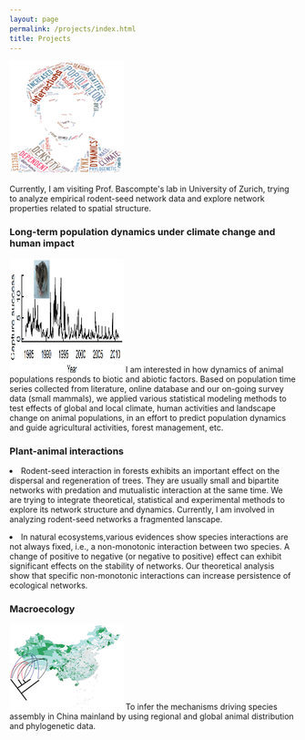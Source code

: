 ```yaml
---
layout: page
permalink: /projects/index.html
title: Projects
---
```

<img src="/images/academic_cloud.png" style="float:up" width="200" height="200">
<p>Currently, I am visiting Prof. Bascompte's lab in University of Zurich, trying to analyze empirical rodent-seed network data and explore network properties related to spatial structure.</p>

<h3>Long-term population dynamics under climate change and human impact</h3>
<img src="/images/hamster.png" class="clearfix" width="200" height="200">
I am interested in how dynamics of animal populations responds to biotic and abiotic factors. Based on population time series collected from literature, online database and our on-going survey data (small mammals), we applied various statistical modeling methods to test effects of global and local climate, human activities and landscape change on animal populations, in an effort to predict population dynamics and guide agricultural activities, forest management, etc.

<h3>Plant-animal interactions</h3>
<li>Rodent-seed interaction in forests exhibits an important effect on the dispersal and regeneration of trees. They are usually small and bipartite networks with predation and mutualistic interaction at the same time. We are trying to integrate theoretical, statistical and experimental methods to explore its network structure and dynamics. Currently, I am involved in analyzing rodent-seed networks a fragmented lanscape.</li></p>
<li>In natural ecosystems,various evidences show species interactions are not always fixed, i.e., a non-monotonic interaction between two species. A change of positive to negative (or negative to positive) effect can exhibit significant effects on the stability of networks. Our theoretical analysis show that specific non-monotonic interactions can increase persistence of ecological networks.</li>

<h3>Macroecology</h3>
<img src="/images/marcoecology_copy.png" class="floatpic" width="200" height="151">
To infer the mechanisms driving species assembly in China mainland by using regional and global animal distribution and phylogenetic data. 

